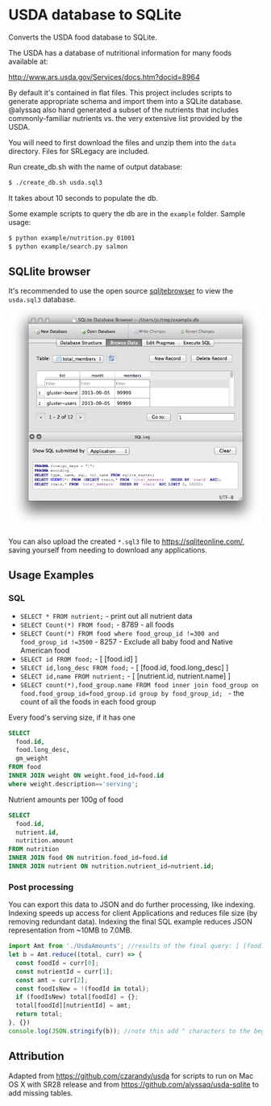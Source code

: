 # USDA database to SQLite

Converts the USDA food database to SQLite.

The USDA has a database of nutritional information for many foods available at:

http://www.ars.usda.gov/Services/docs.htm?docid=8964

By default it's contained in flat files. This project includes scripts to generate appropriate schema and import them into a SQLite database. @alyssaq also hand generated a subset of the nutrients that includes commonly-familiar nutrients vs. the very extensive list provided by the USDA.

You will need to first download the files and unzip them into the `data` directory. Files for SRLegacy are included.

Run create_db.sh with the name of output database:
```sh
$ ./create_db.sh usda.sql3
```
It takes about 10 seconds to populate the db.

Some example scripts to query the db are in the `example` folder. Sample usage:
```sh
$ python example/nutrition.py 01001
$ python example/search.py salmon
```
## SQLlite browser
It's recommended to use the open source [sqlitebrowser](http://sqlitebrowser.org/) to view the `usda.sql3` database.
![sqllitebrowser_screenshot](
https://github.com/sqlitebrowser/sqlitebrowser/raw/master/images/sqlitebrowser.png)

You can also upload the created `*.sql3` file to https://sqliteonline.com/, saving yourself from needing to download any applications.

## Usage Examples

### SQL

- `SELECT * FROM nutrient;` - print out all nutrient data
- `SELECT Count(*) FROM food;` - 8789 - all foods
- `SELECT Count(*) FROM food where food_group_id !=300 and food_group_id !=3500` - 8257 - Exclude all baby food and Native American food
- `SELECT id FROM food;` - [ [food.id] ]
- `SELECT id,long_desc FROM food;` - [ [food.id, food.long_desc] ]
- `SELECT id,name FROM nutrient;` - [ [nutrient.id, nutrient.name] ]
- `SELECT count(*),food_group.name FROM food inner join food_group on food.food_group_id=food_group.id group by food_group_id; ` - the count of all the foods in each food group

Every food's serving size, if it has one

```sql
SELECT
  food.id,
  food.long_desc,
  gm_weight
FROM food
INNER JOIN weight ON weight.food_id=food.id
where weight.description=='serving';
```

Nutrient amounts per 100g of food

```sql
SELECT
  food.id,
  nutrient.id,
  nutrition.amount
FROM nutrition
INNER JOIN food ON nutrition.food_id=food.id
INNER JOIN nutrient ON nutrition.nutrient_id=nutrient.id;
```

### Post processing

You can export this data to JSON and do further processing, like indexing. Indexing speeds up access for client Applications and reduces file size (by removing redundant data). Indexing the final SQL example reduces JSON representation from ~10MB to 7.0MB.

```js
import Amt from './UsdaAmounts'; //results of the final query: [ [food.id, nutrient.id, nutrition.amount] ] for every food
let b = Amt.reduce((total, curr) => {
  const foodId = curr[0];
  const nutrientId = curr[1];
  const amt = curr[2];
  const foodIsNew = !(foodId in total);
  if (foodIsNew) total[foodId] = {};
  total[foodId][nutrientId] = amt;
  return total;
}, {})
console.log(JSON.stringify(b)); //note this add " characters to the beginning and end when printing to the console
```

## Attribution
Adapted from <https://github.com/czarandy/usda> for scripts to run on Mac OS X with SR28 release and from https://github.com/alyssaq/usda-sqlite to add missing tables.
